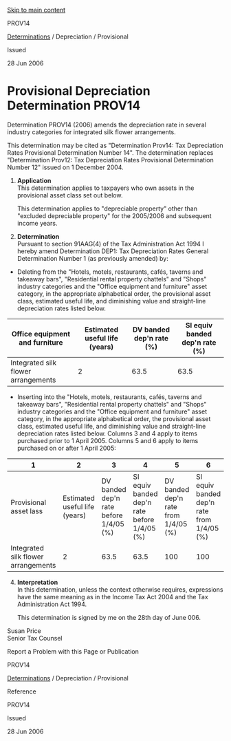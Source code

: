 [Skip to main content](#main-content-tt)

PROV14

[Determinations](/publications#f-ttTypeFacet=Determinations%7CAIM,Determinations%7CCOVID-19%20variations,Determinations%7CCRS%7CExclusions,Determinations%7CCRS%7CJurisdictions,Determinations%7CDepreciation%7CGeneral,Determinations%7CDepreciation%7CProvisional,Determinations%7CEmergency%20Events,Determinations%7CFinancial%20arrangements%7CGeneral,Determinations%7CFinancial%20arrangements%7CSpecial,Determinations%7CForeign%20currency%7CApprovals,Determinations%7CForeign%20currency%7CCFCs%20and%20FIFs,Determinations%7CInternational%20tax%7CCFCs,Determinations%7CInternational%20tax%7CDisclosure%20exemptions,Determinations%7CInternational%20tax%7CForeign%20investment%20funds,Determinations%7CLivestock%7CAverage%20market%20value,Determinations%7CLivestock%7CStandard%20costs,Determinations%7CMiscellaneous,Determinations%7CStandard-cost%20household%20service%7CBoarding%20service%20providers,Determinations%7CStandard-cost%20household%20service%7CChildcare%20providers,Determinations%7CStandard-cost%20household%20service%7CHome%20share%20care%20providers,Determinations%7CStandard-cost%20household%20service%7CShort-stay%20accommodation&sort=%40irscttissuedatetime%20descending&numberOfResults=25)
 / Depreciation / Provisional

Issued

28 Jun 2006

Provisional Depreciation Determination PROV14
=============================================

Determination PROV14 (2006) amends the depreciation rate in several industry categories for integrated silk flower arrangements.

This determination may be cited as "Determination Prov14: Tax Depreciation Rates Provisional Determination Number 14". The determination replaces "Determination Prov12: Tax Depreciation Rates Provisional Determination Number 12" issued on 1 December 2004.

1.  **Application**  
    This determination applies to taxpayers who own assets in the provisional asset class set out below.  
      
    This determination applies to "depreciable property" other than "excluded depreciable property" for the 2005/2006 and subsequent income years.
2.  **Determination**  
    Pursuant to section 91AAG(4) of the Tax Administration Act 1994 I hereby amend Determination DEP1: Tax Depreciation Rates General Determination Number 1 (as previously amended) by:

*   Deleting from the "Hotels, motels, restaurants, cafés, taverns and takeaway bars", "Residential rental property chattels" and "Shops" industry categories and the "Office equipment and furniture" asset category, in the appropriate alphabetical order, the provisional asset class, estimated useful life, and diminishing value and straight-line depreciation rates listed below.

| Office equipment and furniture | Estimated useful life (years) | DV banded dep'n rate (%) | Sl equiv banded dep'n rate (%) |
| --- | --- | --- | --- |
| Integrated silk flower arrangements | 2   | 63.5 | 63.5 |

*   Inserting into the "Hotels, motels, restaurants, cafés, taverns and takeaway bars", "Residential rental property chattels" and "Shops" industry categories and the "Office equipment and furniture" asset category, in the appropriate alphabetical order, the provisional asset class, estimated useful life, and diminishing value and straight-line depreciation rates listed below. Columns 3 and 4 apply to items purchased prior to 1 April 2005. Columns 5 and 6 apply to items purchased on or after 1 April 2005:

| 1   | 2   | 3   | 4   | 5   | 6   |
| --- | --- | --- | --- | --- | --- |
| Provisional asset lass | Estimated useful life (years) | DV banded dep'n rate before 1/4/05 (%) | Sl equiv banded dep'n rate before 1/4/05 (%) | DV banded dep'n rate from 1/4/05 (%) | Sl equiv banded dep'n rate from 1/4/05 (%) |
| Integrated silk flower arrangements | 2   | 63.5 | 63.5 | 100 | 100 |

4.  **Interpretation**  
    In this determination, unless the context otherwise requires, expressions have the same meaning as in the Income Tax Act 2004 and the Tax Administration Act 1994.  
      
    This determination is signed by me on the 28th day of June 006.

Susan Price  
Senior Tax Counsel

Report a Problem with this Page or Publication

PROV14

[Determinations](/publications#f-ttTypeFacet=Determinations%7CAIM,Determinations%7CCOVID-19%20variations,Determinations%7CCRS%7CExclusions,Determinations%7CCRS%7CJurisdictions,Determinations%7CDepreciation%7CGeneral,Determinations%7CDepreciation%7CProvisional,Determinations%7CEmergency%20Events,Determinations%7CFinancial%20arrangements%7CGeneral,Determinations%7CFinancial%20arrangements%7CSpecial,Determinations%7CForeign%20currency%7CApprovals,Determinations%7CForeign%20currency%7CCFCs%20and%20FIFs,Determinations%7CInternational%20tax%7CCFCs,Determinations%7CInternational%20tax%7CDisclosure%20exemptions,Determinations%7CInternational%20tax%7CForeign%20investment%20funds,Determinations%7CLivestock%7CAverage%20market%20value,Determinations%7CLivestock%7CStandard%20costs,Determinations%7CMiscellaneous,Determinations%7CStandard-cost%20household%20service%7CBoarding%20service%20providers,Determinations%7CStandard-cost%20household%20service%7CChildcare%20providers,Determinations%7CStandard-cost%20household%20service%7CHome%20share%20care%20providers,Determinations%7CStandard-cost%20household%20service%7CShort-stay%20accommodation&sort=%40irscttissuedatetime%20descending&numberOfResults=25)
 / Depreciation / Provisional

Reference

PROV14

Issued

28 Jun 2006